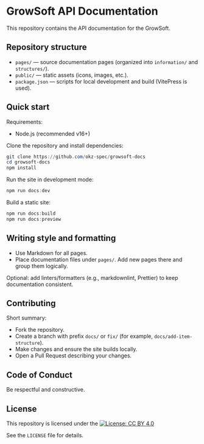 # GrowSoft API Documentation

This repository contains the API documentation for the GrowSoft.

## Repository structure

- `pages/` — source documentation pages (organized into `information/` and `structures/`).
- `public/` — static assets (icons, images, etc.).
- `package.json` — scripts for local development and build (VitePress is used).

## Quick start

Requirements:
- Node.js (recommended v16+)

Clone the repository and install dependencies:

```powershell
git clone https://github.com/okz-spec/growsoft-docs
cd growsoft-docs
npm install
```

Run the site in development mode:

```powershell
npm run docs:dev
```

Build a static site:

```powershell
npm run docs:build
npm run docs:preview
```

## Writing style and formatting

- Use Markdown for all pages.
- Place documentation files under `pages/`. Add new pages there and group them logically.

Optional: add linters/formatters (e.g., markdownlint, Prettier) to keep documentation consistent.

## Contributing

Short summary:
- Fork the repository.
- Create a branch with prefix `docs/` or `fix/` (for example, `docs/add-item-structure`).
- Make changes and ensure the site builds locally.
- Open a Pull Request describing your changes.

## Code of Conduct

Be respectful and constructive.

## License

This repository is licensed under the [![License: CC BY 4.0](https://img.shields.io/badge/License-CC_BY_4.0-lightgrey.svg)](https://creativecommons.org/licenses/by/4.0/)

See the `LICENSE` file for details.

